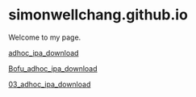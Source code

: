 # simonwellchang.github.io
Welcome to my page.

[adhoc_ipa_download](https://simonwell.tech/adhoc_ipa_download "adhoc_ipa_download")


[Bofu_adhoc_ipa_download](https://simonwell.tech/adhoc_ipa_download/nb210_index.html "Bofu_adhoc_ipa_download")


[03_adhoc_ipa_download](https://simonwell.tech/adhoc_ipa_download/03_index.html "03_adhoc_ipa_download")
